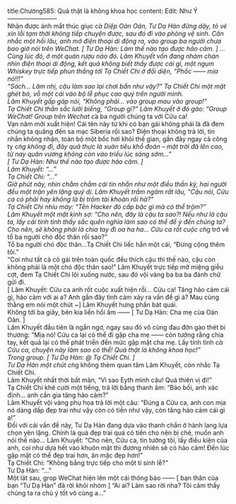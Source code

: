 title:Chương585: Quả thật là không khoa học
content:
Edit: Như Ý<br>————————<br>Nhận được ánh mắt thúc giục c*̉a Diệp Oản Oản, Tư Dạ Hàn đứng dậy, tỏ vẻ xin lỗi tạm thời không tiếp chuyện được, sau đó đi vào phòng vệ sinh. Cân nhắc một hồi lâu, anh mở điện thoại di động ra, vào group ba người chưa bao giờ nói trên WeChat. [ Tư Dạ Hàn: Làm thế nào tạo được hảo cảm. ] …<br>Cùng lúc đó, ở một quán rượu nào đó. Lâm Khuyết vốn đang nhàm chán nhìn điện thoại di động, kết quả không biết thấy được cái gì, một ngụm Whiskey trực tiếp phun thẳng tới Tạ Chiết Chi ở đối diện, “Phốc —— mịa nó!!!”<br>“Sách… Lâm nhị, cậu làm sao lại chơi bẩn như vậy?” Tạ Chiết Chi một mặt ghét bỏ, vỗ một cái vào bộ lễ phục cao quý trên người mình.<br>Lâm Khuyết gấp gáp nói, “Không phải… vào group mau vào group!”<br>Tạ Chiết Chi thần sắc lười biếng, “Group gì?” Lâm Khuyết ở đó gào: “Group WeChat! Group trên Wechat c*̉a ba người chúng ta với Cửu ca!<br>Vạn năm mới xuất hiện! Cái tên này từ khi có bạn gái không phải là đã đem chúng ta quăng đến sa mạc Siberia rồi sao? Điện thoại không trả lời, tin nhắn không nhận, toàn bộ một bốc hơi khỏi thế gian, gần đây ngay cả công ty c*̃ng không đi, đây quả thực là xuân tiêu khổ đoản – mặt trời đã lên cao, từ nay quân vương không còn vào triều lúc sáng sớm…”<br>[ Tư Dạ Hàn: Như thế nào tạo được hảo cảm. ]<br>Lâm Khuyết: “…”<br>Tạ Chiết Chi: “…”<br>Giờ phút này, nhìn chằm chằm cái tin nhắn như một điều thần kỳ, hai người đều một trận yên lặng quỷ dị. Lâm Khuyết trầm ngâm rất lâu, “Cậu nói, Cửu ca có phải hay không là bị trộm tài khoản rồi hả?”<br>Tạ Chiết Chi nhíu mày: “Tên Hacker đó cấp bậc gì mà có thể trộm?”<br>Lâm Khuyết một mặt kinh sợ: “Cho nên, đây là cậu ta sao?! Nếu như là cậu ta, lấy cái tính tình thấy sắc quên nghĩa làm sao có thể để ý đến chúng ta? Cho nên, sẽ không phải là chia tay đi oa ha ha… Cửu ca rốt cuộc c*̃ng trở về tổ ba người chó độc thân rồi sao?”<br>Tổ ba người chó độc thân…Tạ Chiết Chi liếc hắn một cái, “Đừng cộng thêm tôi.”<br>“Coi như tất cả cô gái trên toàn quốc đều thích cậu thì thế nào, cậu còn không phải là một chó độc thân sao!” Lâm Khuyết trực tiếp mở miệng giễu cợt, đem Tạ Chiết Chi lôi xuống nước, sau đó vội vàng ba ba ba đánh chữ gửi đi.<br>[ Lâm Khuyết: Cửu ca anh rốt cuộc xuất hiện rồi… Cửu ca! Tăng hảo cảm cái gì, hảo cảm với ai a? Anh gần đây tình cảm xảy ra vấn đề gì à? Mau cùng thằng em nói một chút ~] Lâm Khuyết hưng phấn bát quái.<br>Không tới ba giây, bên kia liền hồi âm —— [ Tư Dạ Hàn: Cha mẹ của Oản Oản. ]<br>Lâm Khuyết đầu tiên là ngẩn ngơ, ngay sau đó vô cùng đau đớn gào thét bi thương: “Mịa nó! Cửu ca lại có thể đi gặp cha mẹ —— còn tưởng rằng chia tay, kết quả lại có thể phát triển đến mức gặp mặt cha mẹ. Lấy tính tình c*̉a Cửu ca, chuyện này làm sao có thể! Quả thật là không khoa học!”<br>Trong group. [ Tư Dạ Hàn: @ Tạ Chiết Chi. ]<br>Tư Dạ Hàn một chút c*̃ng không thèm quan tâm Lâm Khuyết, còn nhắc Tạ Chiết Chi.<br>Lâm Khuyết nhất thời bất mãn, “Vì sao Eyth mình cậu! Quá thiên vị đi!”<br>Tạ Chiết Chi khẽ cười một tiếng, trả lời bằng thanh âm: “Bảo bối, anh xác định… anh cần gia tăng hảo cảm?”<br>Lâm Khuyết vội vàng phụ họa trả lời một câu: “Đúng a Cửu ca, anh con mịa nó dáng dấp đẹp trai như vậy còn có tiền như vậy, còn tăng hảo cảm cái gì a!”<br>Đối với cái vấn đề này, Tư Dạ Hàn đang dựa vào thanh chắn ở hành lang lựa chọn yên lặng. Chính là quá đẹp trai quá có tiền cho nên bị chê, muốn anh nói thế nào… Lâm Khuyết: “Cho nên, Cửu ca, tin tưởng tôi, lấy điều kiện của anh, coi như dựa hết vào khuôn mặt thì đương nhiên sẽ có hảo cảm! Đến lúc gặp mặt có thể đẹp trai hơn, ăn mặc đẹp hơn!”<br>Tạ Chiết Chi: “Không bằng trực tiếp cho một tỉ sính lễ?”<br>Tư Dạ Hàn: “…”<br>Một lát sau, grop WeChat hiện lên một cái thông báo —— [ bạn thân của bạn “Tư Dạ Hàn” đã rời khỏi nhóm ] “Ai ai? Làm sao rời nha? Tôi cảm thấy chúng ta ra chủ ý tốt vô cùng a…”